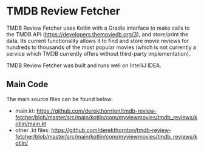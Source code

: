 # TMDB Review Fetcher

TMDB Review Fetcher uses Kotlin with a Gradle interface to make calls to the TMDB API (https://developers.themoviedb.org/3), and store/print the data. Its current functionality allows it to find and store movie reviews for hundreds to thousands of the most popular movies (which is not currently a service which TMDB currently offers without third-party implementation).

TMDB Review Fetcher was built and runs well on IntelliJ IDEA.


## Main Code

The main source files can be found below:
  - main.kt: https://github.com/derekthornton/tmdb-review-fetcher/blob/master/src/main/kotlin/com/myviewmovies/tmdb_reviews/kotlin/main.kt
  - other .kt files: https://github.com/derekthornton/tmdb-review-fetcher/blob/master/src/main/kotlin/com/myviewmovies/tmdb_reviews/kotlin/
